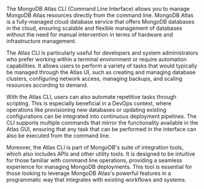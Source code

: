 The MongoDB Atlas CLI (Command Line Interface) allows you to manage MongoDB
Atlas resources directly from the command line. MongoDB Atlas is a fully-managed
cloud database service that offers MongoDB databases in the cloud, ensuring
scalable and flexible management of databases without the need for manual
intervention in terms of hardware and infrastructure management.

The Atlas CLI is particularly useful for developers and system administrators
who prefer working within a terminal environment or require automation
capabilities. It allows users to perform a variety of tasks that would typically
be managed through the Atlas UI, such as creating and managing database
clusters, configuring network access, managing backups, and scaling resources
according to demand.

With the Atlas CLI, users can also automate repetitive tasks through scripting.
This is especially beneficial in a DevOps context, where operations like
provisioning new databases or updating existing configurations can be integrated
into continuous deployment pipelines. The CLI supports multiple commands that
mirror the functionality available in the Atlas GUI, ensuring that any task that
can be performed in the interface can also be executed from the command line.

Moreover, the Atlas CLI is part of MongoDB's suite of integration tools, which
also includes APIs and other utility tools. It is designed to be intuitive for
those familiar with command line operations, providing a seamless experience for
managing MongoDB deployments. This tool is essential for those looking to
leverage MongoDB Atlas's powerful features in a programmatic way that integrates
with existing workflows and systems.
